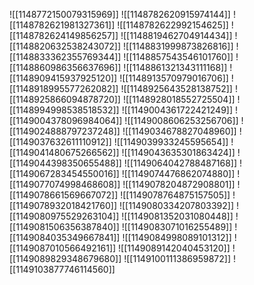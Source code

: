 ![[1148772150079315969]]
![[1148782620915974144]]
![[1148782621981327361]]
![[1148782622992154625]]
![[1148782624149856257]]
![[1148819462704914434]]
![[1148820632538243072]]
![[1148831999873826816]]
![[1148833362355769344]]
![[1148857543546101760]]
![[1148860986356637696]]
![[1148861321343111168]]
![[1148909415937925120]]
![[1148913570979016706]]
![[1148918995577262082]]
![[1148925643528138752]]
![[1148925866094878720]]
![[1148928018552725504]]
![[1148994998538518532]]
![[1149004361722421249]]
![[1149004378096984064]]
![[1149008606253256706]]
![[1149024888797237248]]
![[1149034678827048960]]
![[1149037632611110912]]
![[1149039933245595654]]
![[1149041480675266562]]
![[1149043635301863424]]
![[1149044398350655488]]
![[1149064042788487168]]
![[1149067283454550016]]
![[1149074476862074880]]
![[1149077074998468608]]
![[1149078204872908801]]
![[1149078661569667072]]
![[1149078764875157505]]
![[1149078932018421760]]
![[1149080334207803392]]
![[1149080975529263104]]
![[1149081352031080448]]
![[1149081506356387840]]
![[1149083071016255489]]
![[1149084035349667841]]
![[1149084998089101312]]
![[1149087010566492161]]
![[1149089142040453120]]
![[1149089829348679680]]
![[1149100111386959872]]
![[1149103877746114560]]
